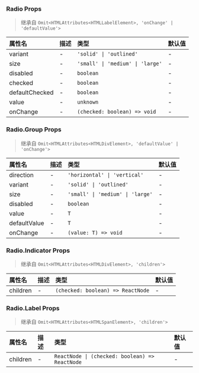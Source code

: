 ### Radio Props

> 继承自 `Omit<HTMLAttributes<HTMLLabelElement>, 'onChange' | 'defaultValue'>`

| 属性名 | 描述 | 类型 | 默认值 |
| :-- | :-- | :-- | :-- |
| variant | - | `'solid' \| 'outlined'` | - |
| size | - | `'small' \| 'medium' \| 'large'` | - |
| disabled | - | `boolean` | - |
| checked | - | `boolean` | - |
| defaultChecked | - | `boolean` | - |
| value | - | `unknown` | - |
| onChange | - | `(checked: boolean) => void` | - |

### Radio.Group Props

> 继承自 `Omit<HTMLAttributes<HTMLDivElement>, 'defaultValue' | 'onChange'>`

| 属性名 | 描述 | 类型 | 默认值 |
| :-- | :-- | :-- | :-- |
| direction | - | `'horizontal' \| 'vertical'` | - |
| variant | - | `'solid' \| 'outlined'` | - |
| size | - | `'small' \| 'medium' \| 'large'` | - |
| disabled | - | `boolean` | - |
| value | - | `T` | - |
| defaultValue | - | `T` | - |
| onChange | - | `(value: T) => void` | - |

### Radio.Indicator Props

> 继承自 `Omit<HTMLAttributes<HTMLDivElement>, 'children'>`

| 属性名 | 描述 | 类型 | 默认值 |
| :-- | :-- | :-- | :-- |
| children | - | `(checked: boolean) => ReactNode` | - |

### Radio.Label Props

> 继承自 `Omit<HTMLAttributes<HTMLSpanElement>, 'children'>`

| 属性名 | 描述 | 类型 | 默认值 |
| :-- | :-- | :-- | :-- |
| children | - | `ReactNode \| (checked: boolean) => ReactNode` | - |

